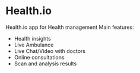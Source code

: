# Health.io
 Health.io app for Health management
 Main features: 
 - Health insights 
 - Live Ambulance 
 - Live Chat/Video with doctors
 - Online consultations 
 - Scan and analysis results
